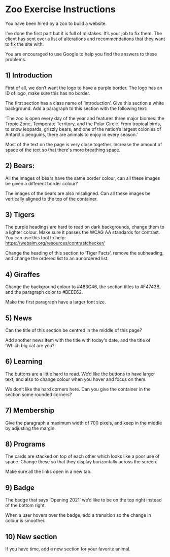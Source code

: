 # Zoo Exercise Instructions

You have been hired by a zoo to build a website.

I’ve done the first part but it is full of mistakes. It’s your job to fix them. The client has sent over a list of alterations and recommendations that they want to fix the site with. 

You are encouraged to use Google to help you find the answers to these problems.

## 1) Introduction

First of all, we don’t want the logo to have a purple border. The logo has an ID of logo, make sure this has no border.

The first section has a class name of ‘introduction’. Give this section a white background. Add a paragraph to this section with the following text:

‘The zoo is open every day of the year and features three major biomes: the Tropic Zone, Temperate Territory, and the Polar Circle. From tropical birds, to snow leopards, grizzly bears, and one of the nation’s largest colonies of Antarctic penguins, there are animals to enjoy in every season.’

Most of the text on the page is very close together. Increase the amount of space of the text so that there's more breathing space.

## 2) Bears:

All the images of bears have the same border colour, can all these images be given a different border colour?

The images of the bears are also misaligned. Can all these images be vertically aligned to the top of the container.

## 3) Tigers

The purple headings are hard to read on dark backgrounds, change them to a lighter colour. Make sure it passes the WCAG AA standards for contrast. You can use this tool to help: https://webaim.org/resources/contrastchecker/

Change the heading of this section to ‘Tiger Facts’, remove the subheading, and change the ordered list to an aunordered list.

## 4) Giraffes

Change the background colour to #483C46, the section titles to #F4743B, and the paragraph color to #BEEE62.

Make the first paragraph have a larger font size.

## 5) News

Can the title of this section be centred in the middle of this page?

Add another news item with the title with today's date, and the title of ‘Which big cat are you?’

## 6) Learning

The buttons are a little hard to read. We’d like the buttons to have larger text, and also to change colour when you hover and focus on them.

We don’t like the hard corners here. Can you give the container in the section some rounded corners?

## 7) Membership

Give the paragraph a maximum width of 700 pixels, and keep in the middle by adjusting the margin.

## 8) Programs

The cards are stacked on top of each other which looks like a poor use of space. Change these so that they display horizontally across the screen.

Make sure all the links open in a new tab.

## 9) Badge

The badge that says ‘Opening 2021’ we’d like to be on the top right instead of the bottom right.

When a user hovers over the badge, add a transition so the change in colour is smoother.

## 10) New section

If you have time, add a new section for your favorite animal.
